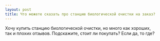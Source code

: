 ```yaml
---
layout: post 
title: Что можете сказать про станцию биологической очистки на заказ? 
--- 
```

Хочу купить станцию биологической очистки, но много как хороших, так и плохих отзывов. Подскажите, стоит ли покупать? Если да, то где?